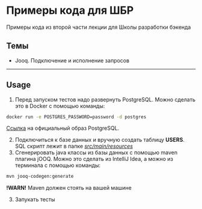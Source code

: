 # Примеры кода для ШБР
Примеры кода из второй части лекции для Школы разработки бэкенда

## Темы
* Jooq. Подключение и исполнение запросов

----
## Usage
1. Перед запуском тестов надо развернуть PostgreSQL. 
Можно сделать это в Docker с помощью команды:
```sh
docker run -e POSTGRES_PASSWORD=password -d postgres
```
[Ссылка](https://hub.docker.com/_/postgres) на официальный образ PostgreSQL.

2. Подключиться к базе данных и вручную создать таблицу **USERS**. SQL скрипт лежит в папке [*src/main/resources*](https://github.com/senyast4745/sbr-examples-jooq/blob/master/src/main/resources/init.sql)
3. Сгенерировать java классы из базы данных с помощью maven плагина jOOQ. Можно это сделать из IntelliJ Idea, а можно из терминала с помощью команды:
```sh
mvn jooq-codegen:generate
```
**!WARN!** Maven должен стоять на вашей машине

3. Запукать тесты
